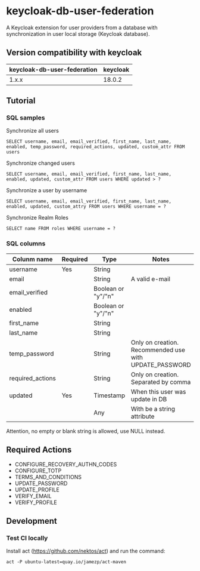 # keycloak-db-user-federation

A Keycloak extension for user providers from a database with synchronization in user local storage (Keycloak database).

## Version compatibility with keycloak

| keycloak-db-user-federation | keycloak |
|-----------------------------|----------|
| 1.x.x                       | 18.0.2   |

## Tutorial

### SQL samples

Synchronize all users
```
SELECT username, email, email_verified, first_name, last_name, enabled, temp_password, required_actions, updated, custom_attr FROM users
```

Synchronize changed users
```
SELECT username, email, email_verified, first_name, last_name, enabled, updated, custom_attr FROM users WHERE updated > ?
```

Synchronize a user by username
```
SELECT username, email, email_verified, first_name, last_name, enabled, updated, custom_attry FROM users WHERE username = ?
```

Synchronize Realm Roles
```
SELECT name FROM roles WHERE username = ?
```

### SQL columns

| Colunm name      | Required | Type               | Notes          |
|------------------|----------|--------------------|----------------|
| username         | Yes      | String             |                |
| email            |          | String             | A valid e-mail |
| email_verified   |          | Boolean or "y"/"n" |                |
| enabled          |          | Boolean or "y"/"n" |                |
| first_name       |          | String             |                |
| last_name        |          | String             |                |
| temp_password    |          | String             | Only on creation. Recommended use with UPDATE_PASSWORD |
| required_actions |          | String             | Only on creation. Separated by comma |
| updated          | Yes      | Timestamp          | When this user was update in DB      |
| <Custom>         |          | Any                | With be a string attribute           |

Attention, no empty or blank string is allowed, use NULL instead.

## Required Actions

* CONFIGURE_RECOVERY_AUTHN_CODES
* CONFIGURE_TOTP
* TERMS_AND_CONDITIONS
* UPDATE_PASSWORD
* UPDATE_PROFILE
* VERIFY_EMAIL
* VERIFY_PROFILE

## Development

### Test CI locally

Install act (https://github.com/nektos/act) and run the command:

`act -P ubuntu-latest=quay.io/jamezp/act-maven`
